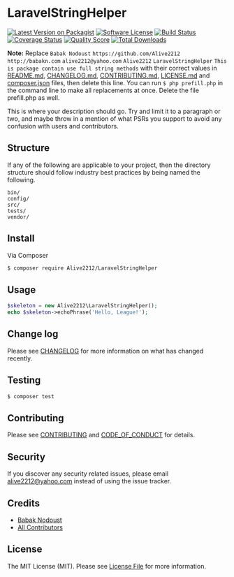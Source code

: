 # LaravelStringHelper

[![Latest Version on Packagist][ico-version]][link-packagist]
[![Software License][ico-license]](LICENSE.md)
[![Build Status][ico-travis]][link-travis]
[![Coverage Status][ico-scrutinizer]][link-scrutinizer]
[![Quality Score][ico-code-quality]][link-code-quality]
[![Total Downloads][ico-downloads]][link-downloads]

**Note:** Replace ```Babak Nodoust``` ```https://github.com/Alive2212``` ```http://babakn.com``` ```alive2212@yahoo.com``` ```Alive2212``` ```LaravelStringHelper``` ```This is package contain use full string methods``` with their correct values in [README.md](README.md), [CHANGELOG.md](CHANGELOG.md), [CONTRIBUTING.md](CONTRIBUTING.md), [LICENSE.md](LICENSE.md) and [composer.json](composer.json) files, then delete this line. You can run `$ php prefill.php` in the command line to make all replacements at once. Delete the file prefill.php as well.

This is where your description should go. Try and limit it to a paragraph or two, and maybe throw in a mention of what
PSRs you support to avoid any confusion with users and contributors.

## Structure

If any of the following are applicable to your project, then the directory structure should follow industry best practices by being named the following.

```
bin/        
config/
src/
tests/
vendor/
```


## Install

Via Composer

``` bash
$ composer require Alive2212/LaravelStringHelper
```

## Usage

``` php
$skeleton = new Alive2212\LaravelStringHelper();
echo $skeleton->echoPhrase('Hello, League!');
```

## Change log

Please see [CHANGELOG](CHANGELOG.md) for more information on what has changed recently.

## Testing

``` bash
$ composer test
```

## Contributing

Please see [CONTRIBUTING](CONTRIBUTING.md) and [CODE_OF_CONDUCT](CODE_OF_CONDUCT.md) for details.

## Security

If you discover any security related issues, please email alive2212@yahoo.com instead of using the issue tracker.

## Credits

- [Babak Nodoust][link-author]
- [All Contributors][link-contributors]

## License

The MIT License (MIT). Please see [License File](LICENSE.md) for more information.

[ico-version]: https://img.shields.io/packagist/v/Alive2212/LaravelStringHelper.svg?style=flat-square
[ico-license]: https://img.shields.io/badge/license-MIT-brightgreen.svg?style=flat-square
[ico-travis]: https://img.shields.io/travis/Alive2212/LaravelStringHelper/master.svg?style=flat-square
[ico-scrutinizer]: https://img.shields.io/scrutinizer/coverage/g/Alive2212/LaravelStringHelper.svg?style=flat-square
[ico-code-quality]: https://img.shields.io/scrutinizer/g/Alive2212/LaravelStringHelper.svg?style=flat-square
[ico-downloads]: https://img.shields.io/packagist/dt/Alive2212/LaravelStringHelper.svg?style=flat-square

[link-packagist]: https://packagist.org/packages/Alive2212/LaravelStringHelper
[link-travis]: https://travis-ci.org/Alive2212/LaravelStringHelper
[link-scrutinizer]: https://scrutinizer-ci.com/g/Alive2212/LaravelStringHelper/code-structure
[link-code-quality]: https://scrutinizer-ci.com/g/Alive2212/LaravelStringHelper
[link-downloads]: https://packagist.org/packages/Alive2212/LaravelStringHelper
[link-author]: https://github.com/https://github.com/Alive2212
[link-contributors]: ../../contributors

